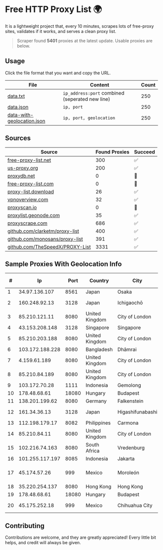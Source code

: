 
# Free HTTP Proxy List 🌍

It is a lightweight project that, every 10 minutes, scrapes lots of free-proxy sites, validates if it works, and serves a clean proxy list.


> Scraper found **5401** proxies at the latest update. Usable proxies are below.

## Usage

Click the file format that you want and copy the URL.


|File|Content|Count|
|----|-------|-----|
|[data.txt](https://raw.githubusercontent.com/themiralay/Proxy-List-World/master/data.txt)|`ip_address:port` combined (seperated new line)|250|
|[data.json](https://raw.githubusercontent.com/themiralay/Proxy-List-World/master/data.json)|`ip, port`|250|
|[data-with-geolocation.json](https://raw.githubusercontent.com/themiralay/Proxy-List-World/master/data-with-geolocation.json)|`ip, port, geolocation`|250|

## Sources

|Source|Found Proxies|Succeed|
|------|-------------|-------|
|[free-proxy-list.net](https://free-proxy-list.net)|300|✅|
|[us-proxy.org](https://www.us-proxy.org)|200|✅|
|[proxydb.net](http://proxydb.net)|0|🚫|
|[free-proxy-list.com](https://free-proxy-list.com/?page=&port=&type%5B%5D=http&type%5B%5D=https&up_time=0&search=Search)|0|🚫|
|[proxy-list.download](https://www.proxy-list.download/HTTP)|26|✅|
|[vpnoverview.com](https://vpnoverview.com/privacy/anonymous-browsing/free-proxy-servers)|32|✅|
|[proxyscan.io](https://www.proxyscan.io)|0|🚫|
|[proxylist.geonode.com](https://proxylist.geonode.com/api/proxy-list?limit=300&page=1&sort_by=lastChecked&sort_type=desc&protocols=http,https)|35|✅|
|[proxyscrape.com](https://api.proxyscrape.com/v2/?request=displayproxies&protocol=http&timeout=10000&country=all&ssl=all&anonymity=all)|686|✅|
|[github.com/clarketm/proxy-list](https://raw.githubusercontent.com/clarketm/proxy-list/master/proxy-list-raw.txt)|400|✅|
|[github.com/monosans/proxy-list](https://raw.githubusercontent.com/monosans/proxy-list/main/proxies/http.txt)|391|✅|
|[github.com/TheSpeedX/PROXY-List](https://raw.githubusercontent.com/TheSpeedX/PROXY-List/master/http.txt)|3331|✅|


## Sample Proxies With Geolocation Info

|#|Ip|Port|Country|City|Internet Service Provider|
|-|--|----|-------|----|-------------------------|
|1|34.97.136.107|8561|Japan|Osaka|Google LLC|
|2|160.248.92.13|3128|Japan|Ichigaochō|NTT PC Communications, Inc.|
|3|85.210.121.11|8080|United Kingdom|City of London|Microsoft Corporation|
|4|43.153.208.148|3128|Singapore|Singapore|Aceville Pte.ltd|
|5|85.210.203.188|8080|United Kingdom|City of London|Microsoft Corporation|
|6|103.172.188.228|8080|Bangladesh|Dhāmrai|D-Net Service|
|7|4.159.61.189|8080|United Kingdom|City of London|Microsoft Corporation|
|8|85.210.84.189|8080|United Kingdom|City of London|Microsoft Corporation|
|9|103.172.70.28|1111|Indonesia|Gemolong|AZNET|
|10|178.48.68.61|18080|Hungary|Budapest|UPC|
|11|138.201.199.62|8080|Germany|Falkenstein|Hetzner Online GmbH|
|12|161.34.36.13|3128|Japan|Higashifunabashi|NTT PC Communications, Inc.|
|13|112.198.179.17|8082|Philippines|Carmona|Globe Telecom|
|14|85.210.84.11|8080|United Kingdom|City of London|Microsoft Corporation|
|15|102.216.74.163|8080|South Africa|Vredenburg|Rapid Networks Sub2|
|16|101.255.117.197|8085|Indonesia|Jakarta|PT Remala Abadi|
|17|45.174.57.26|999|Mexico|Moroleón|2M INGENIERIA Y SERVICIOS EN TELECOMUNICACIONES|
|18|35.220.254.137|8080|Hong Kong|Hong Kong|Google LLC|
|19|178.48.68.61|18080|Hungary|Budapest|UPC|
|20|45.175.252.18|999|Mexico|Chihuahua City|Alma Jessica Gallegos Gutierrez|



## Contributing

Contributions are welcome, and they are greatly appreciated! Every
little bit helps, and credit will always be given.

